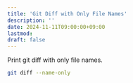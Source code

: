 ```yaml
---
title: 'Git Diff with Only File Names'
description: ''
date: 2024-11-11T09:00:00+09:00
lastmod: 
draft: false
---
```


Print git diff with only file names.

```bash
git diff --name-only
```
